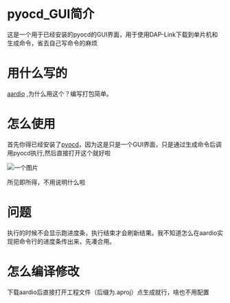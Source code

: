 # pyocd_GUI简介

这是一个用于已经安装的pyocd的GUI界面，用于使用DAP-Link下载到单片机和生成命令，省去自己写命令的麻烦

# 用什么写的

[aardio](https://aardio.com/) ,为什么用这个？编写打包简单。

# 怎么使用

首先你得已经安装了[pyocd](https://github.com/pyocd/pyOCD)，因为这是只是一个GUI界面，只是通过生成命令后调用pyocd执行,然后直接打开这个就好啦

![一个图片](http://c.51hei.com/d/forum/202304/25/142034iz7zt6ovv44xttoo.png)

所见即所得，不用说明什么啦

# 问题

执行的时候不会显示跑进度条，执行结束才会刷新结果。我不知道怎么在aardio实现把命令行的进度条传出来，先凑合用。

# 怎么编译修改

下载aardio后直接打开工程文件（后缀为.aproj）点生成就行，啥也不用配置
